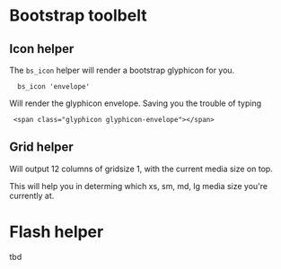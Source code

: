 # Bootstrap toolbelt

## Icon helper

The ``` bs_icon ``` helper will render a bootstrap glyphicon for you.

```
  bs_icon 'envelope'
```
Will render the glyphicon envelope. Saving you the trouble of typing

```
 <span class="glyphicon glyphicon-envelope"></span>
```

## Grid helper

Will output 12 columns of gridsize 1, with the current media size on top.

This will help you in determing which xs, sm, md, lg media size you're currently
at.

# Flash helper

tbd
